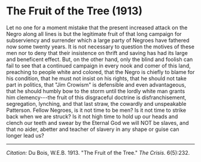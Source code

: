 <!--
title:   The Fruit of the Tree
author:  Du Bois, W.E.B.
journal: The Crisis
year:    1913
volume:  6
issue:   5
pages:   232
-->

# The Fruit of the Tree (1913)

Let no one for a moment mistake that the present increased attack on the
Negro along all lines is but the legitimate fruit of that long campaign
for subserviency and surrender which a large party of Negroes have
fathered now some twenty years. It is not necessary to question the
motives of these men nor to deny that their insistence on thrift and
saving has had its large and beneficent effect. But, on the other hand,
only the blind and foolish can fail to see that a continued campaign in
every nook and comer of this land, preaching to people white and
colored, that the Negro is chiefly to blame for his condition, that he
must not insist on his rights, that he should not take part in politics,
that "Jim Crowism" is defensible and even advantageous, that he should
humbly bow to the storm until the lordly white man grants him
clemency---the fruit of this disgraceful doctrine is disfranchisement,
segregation, lynching, and that last straw, the cowardly and unspeakable
Patterson. Fellow Negroes, is it not time to be men? Is it not time to
strike back when we are struck? Is it not high time to hold up our heads
and clench our teeth and swear by the Eternal God we will NOT be slaves,
and that no aider, abetter and teacher of slavery in any shape or guise
can longer lead us?

______________
*Citation:* Du Bois, W.E.B. 1913. "The Fruit of the Tree." *The Crisis*. 6(5):232.